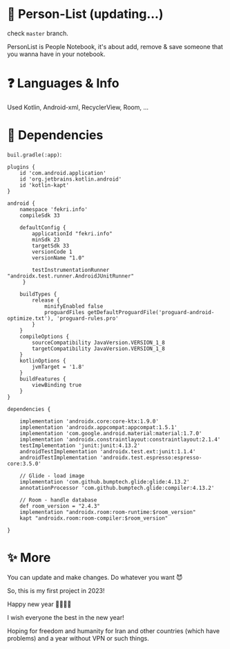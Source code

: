 # 📒 Person-List (updating...)
check `master` branch.

PersonList is People Notebook, it's about add, remove & save someone that you wanna have in your notebook.

# ❓ Languages & Info
Used Kotlin, Android-xml, RecyclerView, Room, ...

# 📑 Dependencies
`buil.gradle(:app)`:

    plugins {
        id 'com.android.application'
        id 'org.jetbrains.kotlin.android'
        id 'kotlin-kapt'
    }

    android {
        namespace 'fekri.info'
        compileSdk 33

        defaultConfig {
            applicationId "fekri.info"
            minSdk 23
            targetSdk 33
            versionCode 1
            versionName "1.0"

            testInstrumentationRunner "androidx.test.runner.AndroidJUnitRunner"
         }

        buildTypes {
            release {
                minifyEnabled false
                proguardFiles getDefaultProguardFile('proguard-android-optimize.txt'), 'proguard-rules.pro'
            }
        }
        compileOptions {
            sourceCompatibility JavaVersion.VERSION_1_8
            targetCompatibility JavaVersion.VERSION_1_8
        }
        kotlinOptions {
            jvmTarget = '1.8'
        }
        buildFeatures {
            viewBinding true
        }
    }

    dependencies {

        implementation 'androidx.core:core-ktx:1.9.0'
        implementation 'androidx.appcompat:appcompat:1.5.1'
        implementation 'com.google.android.material:material:1.7.0'
        implementation 'androidx.constraintlayout:constraintlayout:2.1.4'
        testImplementation 'junit:junit:4.13.2'
        androidTestImplementation 'androidx.test.ext:junit:1.1.4'
        androidTestImplementation 'androidx.test.espresso:espresso-core:3.5.0'

        // Glide - load image
        implementation 'com.github.bumptech.glide:glide:4.13.2'
        annotationProcessor 'com.github.bumptech.glide:compiler:4.13.2'

        // Room - handle database
        def room_version = "2.4.3"
        implementation "androidx.room:room-runtime:$room_version"
        kapt "androidx.room:room-compiler:$room_version"

    }

# ✨ More
You can update and make changes. Do whatever you want 😈

So, this is my first project in 2023!

Happy new year 🎄🎉🎊🎆

I wish everyone the best in the new year!

Hoping for freedom and humanity for Iran and other countries (which have problems) and a year without VPN or such things.
